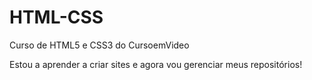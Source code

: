 # HTML-CSS
 Curso de HTML5 e CSS3 do CursoemVideo

 Estou a aprender a criar sites e agora vou gerenciar meus repositórios!
 